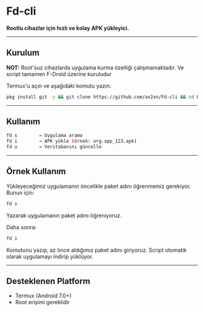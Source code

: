 # Fd-cli

**Rootlu cihazlar için hızlı ve kolay APK yükleyici.**

---

## Kurulum

**NOT:** Root'suz cihazlarda uygulama kurma özelliği çalışmamaktadır. Ve script tamamen F-Droid üzerine kuruludur

Termux'u açın ve aşağıdaki komutu yazın:

```bash
pkg install git -y && git clone https://github.com/av2xn/Fd-cli && cd Fd-cli && bash setup.sh
```

---

## Kullanım

```bash
fd s        → Uygulama arama
fd i        → APK yükle (örnek: org.app_123.apk)
fd u        → Veritabanını güncelle
```

---

## Örnek Kullanım

Yükleyeceğimiz uygulamanın öncelikle paket adını öğrenmemiz gerekiyor. Bunun için:

```bash
fd s
```

Yazarak uygulamanın paket adını öğreniyoruz.

Daha sonra:

```bash
fd i
```

Komutunu yazıp, az önce aldığımız paket adını giriyoruz. Script otomatik olarak uygulamayı indirip yüklüyor.

---

## Desteklenen Platform

- Termux (Android 7.0+)
- Root erişimi gereklidir

